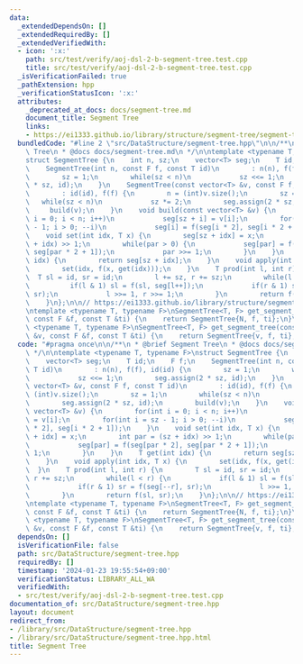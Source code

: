 ```yaml
---
data:
  _extendedDependsOn: []
  _extendedRequiredBy: []
  _extendedVerifiedWith:
  - icon: ':x:'
    path: src/test/verify/aoj-dsl-2-b-segment-tree.test.cpp
    title: src/test/verify/aoj-dsl-2-b-segment-tree.test.cpp
  _isVerificationFailed: true
  _pathExtension: hpp
  _verificationStatusIcon: ':x:'
  attributes:
    _deprecated_at_docs: docs/segment-tree.md
    document_title: Segment Tree
    links:
    - https://ei1333.github.io/library/structure/segment-tree/segment-tree.hpp
  bundledCode: "#line 2 \"src/DataStructure/segment-tree.hpp\"\n\n/**\n * @brief Segment\
    \ Tree\n * @docs docs/segment-tree.md\n */\n\ntemplate <typename T, typename F>\n\
    struct SegmentTree {\n    int n, sz;\n    vector<T> seg;\n    T id;\n    F f;\n\
    \    SegmentTree(int n, const F f, const T id)\n        : n(n), f(f), id(id) {\n\
    \        sz = 1;\n        while(sz < n)\n            sz <<= 1;\n        seg.assign(2\
    \ * sz, id);\n    }\n    SegmentTree(const vector<T> &v, const F f, const T id)\n\
    \        : id(id), f(f) {\n        n = (int)v.size();\n        sz = 1;\n     \
    \   while(sz < n)\n            sz *= 2;\n        seg.assign(2 * sz, id);\n   \
    \     build(v);\n    }\n    void build(const vector<T> &v) {\n        for(int\
    \ i = 0; i < n; i++)\n            seg[sz + i] = v[i];\n        for(int i = sz\
    \ - 1; i > 0; --i)\n            seg[i] = f(seg[i * 2], seg[i * 2 + 1]);\n    }\n\
    \    void set(int idx, T x) {\n        seg[sz + idx] = x;\n        int par = (sz\
    \ + idx) >> 1;\n        while(par > 0) {\n            seg[par] = f(seg[par * 2],\
    \ seg[par * 2 + 1]);\n            par >>= 1;\n        }\n    }\n    T get(int\
    \ idx) {\n        return seg[sz + idx];\n    }\n    void apply(int idx, T x) {\n\
    \        set(idx, f(x, get(idx)));\n    }\n    T prod(int l, int r) {\n      \
    \  T sl = id, sr = id;\n        l += sz, r += sz;\n        while(l < r) {\n  \
    \          if(l & 1) sl = f(sl, seg[l++]);\n            if(r & 1) sr = f(seg[--r],\
    \ sr);\n            l >>= 1, r >>= 1;\n        }\n        return f(sl, sr);\n\
    \    }\n};\n\n// https://ei1333.github.io/library/structure/segment-tree/segment-tree.hpp\n\
    \ntemplate <typename T, typename F>\nSegmentTree<T, F> get_segment_tree(int N,\
    \ const F &f, const T &ti) {\n    return SegmentTree{N, f, ti};\n}\n\ntemplate\
    \ <typename T, typename F>\nSegmentTree<T, F> get_segment_tree(const vector<T>\
    \ &v, const F &f, const T &ti) {\n    return SegmentTree{v, f, ti};\n}\n"
  code: "#pragma once\n\n/**\n * @brief Segment Tree\n * @docs docs/segment-tree.md\n\
    \ */\n\ntemplate <typename T, typename F>\nstruct SegmentTree {\n    int n, sz;\n\
    \    vector<T> seg;\n    T id;\n    F f;\n    SegmentTree(int n, const F f, const\
    \ T id)\n        : n(n), f(f), id(id) {\n        sz = 1;\n        while(sz < n)\n\
    \            sz <<= 1;\n        seg.assign(2 * sz, id);\n    }\n    SegmentTree(const\
    \ vector<T> &v, const F f, const T id)\n        : id(id), f(f) {\n        n =\
    \ (int)v.size();\n        sz = 1;\n        while(sz < n)\n            sz *= 2;\n\
    \        seg.assign(2 * sz, id);\n        build(v);\n    }\n    void build(const\
    \ vector<T> &v) {\n        for(int i = 0; i < n; i++)\n            seg[sz + i]\
    \ = v[i];\n        for(int i = sz - 1; i > 0; --i)\n            seg[i] = f(seg[i\
    \ * 2], seg[i * 2 + 1]);\n    }\n    void set(int idx, T x) {\n        seg[sz\
    \ + idx] = x;\n        int par = (sz + idx) >> 1;\n        while(par > 0) {\n\
    \            seg[par] = f(seg[par * 2], seg[par * 2 + 1]);\n            par >>=\
    \ 1;\n        }\n    }\n    T get(int idx) {\n        return seg[sz + idx];\n\
    \    }\n    void apply(int idx, T x) {\n        set(idx, f(x, get(idx)));\n  \
    \  }\n    T prod(int l, int r) {\n        T sl = id, sr = id;\n        l += sz,\
    \ r += sz;\n        while(l < r) {\n            if(l & 1) sl = f(sl, seg[l++]);\n\
    \            if(r & 1) sr = f(seg[--r], sr);\n            l >>= 1, r >>= 1;\n\
    \        }\n        return f(sl, sr);\n    }\n};\n\n// https://ei1333.github.io/library/structure/segment-tree/segment-tree.hpp\n\
    \ntemplate <typename T, typename F>\nSegmentTree<T, F> get_segment_tree(int N,\
    \ const F &f, const T &ti) {\n    return SegmentTree{N, f, ti};\n}\n\ntemplate\
    \ <typename T, typename F>\nSegmentTree<T, F> get_segment_tree(const vector<T>\
    \ &v, const F &f, const T &ti) {\n    return SegmentTree{v, f, ti};\n}"
  dependsOn: []
  isVerificationFile: false
  path: src/DataStructure/segment-tree.hpp
  requiredBy: []
  timestamp: '2024-01-23 19:55:54+09:00'
  verificationStatus: LIBRARY_ALL_WA
  verifiedWith:
  - src/test/verify/aoj-dsl-2-b-segment-tree.test.cpp
documentation_of: src/DataStructure/segment-tree.hpp
layout: document
redirect_from:
- /library/src/DataStructure/segment-tree.hpp
- /library/src/DataStructure/segment-tree.hpp.html
title: Segment Tree
---
```

